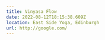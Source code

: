 ```yaml
---
title: Vinyasa Flow
date: 2022-08-12T18:15:38.609Z
location: East Side Yoga, Edinburgh
url: http://google.com/
---
```


